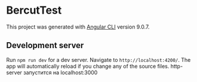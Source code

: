 # BercutTest

This project was generated with [Angular CLI](https://github.com/angular/angular-cli) version 9.0.7.

## Development server

Run `npm run dev` for a dev server. Navigate to `http://localhost:4200/`. The app will automatically reload if you change any of the source files.
http-server запустится на localhost:3000
